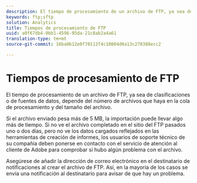```yaml
---
description: El tiempo de procesamiento de un archivo de FTP, ya sea de clasificaciones o de fuentes de datos, depende del número de archivos que haya en la cola de procesamiento y del tamaño del archivo.
keywords: ftp;sftp
solution: Analytics
title: Tiempos de procesamiento de FTP
uuid: a0f67db4-0bb1-4596-95da-21c8ab2a4a61
translation-type: tm+mt
source-git-commit: 16ba0b12e0f70112f4c10804d0a13c278388ecc2

---
```



# Tiempos de procesamiento de FTP

El tiempo de procesamiento de un archivo de FTP, ya sea de clasificaciones o de fuentes de datos, depende del número de archivos que haya en la cola de procesamiento y del tamaño del archivo.

Si el archivo enviado pesa más de 5 MB, la importación puede llevar algo más de tiempo. Si no ve el archivo completado en el sitio del FTP pasados uno o dos días, pero no ve los datos cargados reflejados en las herramientas de creación de informes, los usuarios de soporte técnico de su compañía deben ponerse en contacto con el servicio de atención al cliente de Adobe para comprobar si hubo algún problema con el archivo.

Asegúrese de añadir la dirección de correo electrónico en el destinatario de notificaciones al crear el archivo de FTP. Así, en la mayoría de los casos se envía una notificación al destinatario para avisar de que hay un problema.
